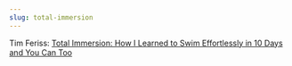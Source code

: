 ```yaml
---
slug: total-immersion
---
```

Tim Feriss: [Total Immersion: How I Learned to Swim Effortlessly in 10 Days and You Can Too](https://tim.blog/2008/08/13/total-immersion-how-i-learned-to-swim-effortlessly-in-10-days-and-you-can-too/)
